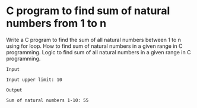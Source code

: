 # C program to find sum of natural numbers from 1 to n

Write a C program to find the sum of all natural numbers between 1 to n using for loop. How to find sum of natural numbers in a given range in C programming. Logic to find sum of all natural numbers in a given range in C programming.

```
Input

Input upper limit: 10

Output

Sum of natural numbers 1-10: 55
```
